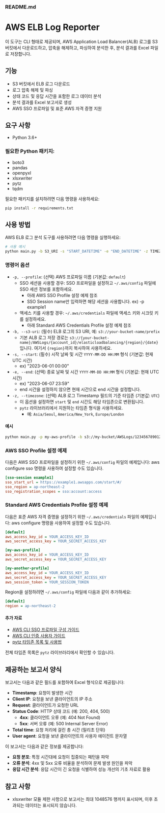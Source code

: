 ### README.md

# AWS ELB Log Reporter

이 도구는 CLI 형태로 제공되며, AWS Application Load Balancer(ALB) 로그를 S3 버킷에서 다운로드하고, 압축을 해제하고, 파싱하여 분석한 후, 분석 결과를 Excel 파일로 저장합니다.

## 기능
- S3 버킷에서 ELB 로그 다운로드
- 로그 압축 해제 및 파싱
- 상태 코드 및 응답 시간을 포함한 로그 데이터 분석
- 분석 결과를 Excel 보고서로 생성
- AWS SSO 프로파일 및 표준 AWS 자격 증명 지원

## 요구 사항
- Python 3.6+
### 필요한 Python 패키지:
- boto3
- pandas
- openpyxl
- xlsxwriter
- pytz
- tqdm

필요한 패키지를 설치하려면 다음 명령을 사용하세요:

```sh
pip install -r requirements.txt
```

## 사용 방법
AWS ELB 로그 분석 도구를 사용하려면 다음 명령을 실행하세요:

```sh
# 사용 예시
python main.py -b S3_URI -s "START_DATETIME" -e "END_DATETIME" -z TIMEZONE
```

### 명령어 옵션
- `-p, --profile`: (선택) AWS 프로파일 이름 (기본값: `default`)
  - SSO 세션을 사용할 경우: SSO 프로파일을 설정하고 `~/.aws/config` 파일에 SSO 세션 정보를 포함하세요.
    - 아래 AWS SSO Profile 설정 예제 참조
    - SSO Session name만 입력하면 해당 세션을 사용합니다. ex) -p example1
  - 액세스 키를 사용할 경우: `~/.aws/credentials` 파일에 액세스 키와 시크릿 키를 설정하세요.
    - 아래 Standard AWS Credentials Profile 설정 예제 참조
- `-b, --s3-uri`: (필수) ELB 로그의 S3 URI, 예: `s3://your-bucket-name/prefix`
  - 기본 ALB 로그 저장 경로는 `s3://{your-bucket-name}/AWSLogs/{account_id}/elasticloadbalancing/{region}/{date}`입니다. 여기서 `{region}`까지 복사하여 사용하세요.
- `-s, --start`: (필수) 시작 날짜 및 시간 `YYYY-MM-DD HH:MM` 형식 (기본값: 현재 UTC 시간)
  - ex) "2023-06-01 00:00"
- `-e, --end`: (선택) 종료 날짜 및 시간 `YYYY-MM-DD HH:MM` 형식 (기본값: 현재 UTC 시간)
  - ex) "2023-06-07 23:59" 
  - end 시간을 설정하지 않으면 현재 시간으로 end 시간을 설정합니다.
- `-z, --timezone`: (선택) ALB 로그 Timestamp 필드의 기준 타임존 (기본값: `UTC`) 
  - 이 옵션을 설정하면 `start` 및 `end` 시간도 해당 타임존으로 변환됩니다.
  - `pytz` 라이브러리에서 지원하는 타임존 형식을 사용하세요.
    - 예: `Asia/Seoul`, `America/New_York`, `Europe/London`

#### 예시
```sh
python main.py -p my-aws-profile -b s3://my-bucket/AWSLogs/123456789012/elasticloadbalancing/ap-northeast-2/ -s "2023-06-01 00:00" -e "2023-06-07 23:59" -z "Asia/Seoul"
```

### AWS SSO Profile 설정 예제
다음은 AWS SSO 프로파일을 설정하기 위한 `~/.aws/config` 파일의 예제입니다:
aws configure sso 명령을 사용하여 설정할 수도 있습니다.
```ini
[sso-session example1]
sso_start_url = https://example1.awsapps.com/start/#/
sso_region = ap-northeast-2
sso_registration_scopes = sso:account:access
```


### Standard AWS Credentials Profile 설정 예제
다음은 표준 AWS 자격 증명을 설정하기 위한 `~/.aws/credentials` 파일의 예제입니다:
aws configure 명령을 사용하여 설정할 수도 있습니다.
```ini
[default]
aws_access_key_id = YOUR_ACCESS_KEY_ID
aws_secret_access_key = YOUR_SECRET_ACCESS_KEY

[my-aws-profile]
aws_access_key_id = YOUR_ACCESS_KEY_ID
aws_secret_access_key = YOUR_SECRET_ACCESS_KEY

[my-another-profile]
aws_access_key_id = YOUR_ACCESS_KEY_ID
aws_secret_access_key = YOUR_SECRET_ACCESS_KEY
aws_session_token = YOUR_SESSION_TOKEN
```

Region을 설정하려면 `~/.aws/config` 파일에 다음과 같이 추가하세요:

```ini
[default]
region = ap-northeast-2
```

#### 추가 자료
- [AWS CLI SSO 프로파일 구성 가이드](https://docs.aws.amazon.com/cli/latest/userguide/sso-configure-profile-token.html#sso-configure-profile-token-auto-sso-session)
- [AWS CLI 인증 사용자 가이드](https://docs.aws.amazon.com/cli/latest/userguide/cli-authentication-user.html#cli-authentication-user-configure.title)
- [pytz 타임존 목록 및 사용법](https://pythonhosted.org/pytz/)

전체 타임존 목록은 `pytz` 라이브러리에서 확인할 수 있습니다.

## 제공하는 보고서 양식
보고서는 다음과 같은 필드를 포함하여 Excel 형식으로 제공됩니다:
- **Timestamp**: 요청이 발생한 시간
- **Client IP**: 요청을 보낸 클라이언트의 IP 주소
- **Request**: 클라이언트가 요청한 URL
- **Status Code**: HTTP 상태 코드 (예: 200, 404, 500)
  - **4xx**: 클라이언트 오류 (예: 404 Not Found)
  - **5xx**: 서버 오류 (예: 500 Internal Server Error)
- **Total time**: 요청 처리에 걸린 총 시간 (밀리초 단위)
- **User agent**: 요청을 보낸 클라이언트의 사용자 에이전트 문자열

이 보고서는 다음과 같은 정보를 제공합니다:
- **요청 분포**: 특정 시간대에 요청이 집중되는 패턴을 파악
- **오류 분석**: 4xx 및 5xx 오류 비율을 분석하여 문제 발생 원인을 파악
- **응답 시간 분석**: 응답 시간이 긴 요청을 식별하여 성능 개선의 기초 자료로 활용

## 참고 사항
- xlsxwriter 모듈 제한 사항으로 보고서는 최대 1048576 행까지 표시되며, 이후 초과되는 데이터는 표시되지 않습니다. 
